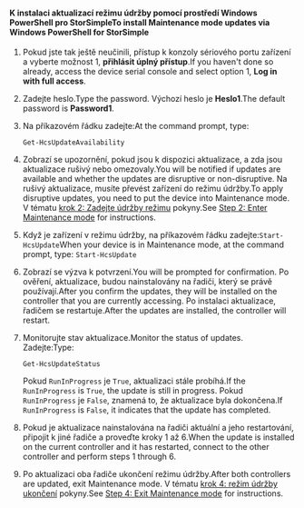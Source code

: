 <!--author=SharS last changed: 9/17/15-->

#### <a name="to-install-maintenance-mode-updates-via-windows-powershell-for-storsimple"></a><span data-ttu-id="1cdef-101">K instalaci aktualizací režimu údržby pomocí prostředí Windows PowerShell pro StorSimple</span><span class="sxs-lookup"><span data-stu-id="1cdef-101">To install Maintenance mode updates via Windows PowerShell for StorSimple</span></span>
1. <span data-ttu-id="1cdef-102">Pokud jste tak ještě neučinili, přístup k konzoly sériového portu zařízení a vyberte možnost 1, **přihlásit úplný přístup**.</span><span class="sxs-lookup"><span data-stu-id="1cdef-102">If you haven't done so already, access the device serial console and select option 1, **Log in with full access**.</span></span> 
2. <span data-ttu-id="1cdef-103">Zadejte heslo.</span><span class="sxs-lookup"><span data-stu-id="1cdef-103">Type the password.</span></span> <span data-ttu-id="1cdef-104">Výchozí heslo je **Heslo1**.</span><span class="sxs-lookup"><span data-stu-id="1cdef-104">The default password is **Password1**.</span></span>
3. <span data-ttu-id="1cdef-105">Na příkazovém řádku zadejte:</span><span class="sxs-lookup"><span data-stu-id="1cdef-105">At the command prompt, type:</span></span>
   
     `Get-HcsUpdateAvailability` 
4. <span data-ttu-id="1cdef-106">Zobrazí se upozornění, pokud jsou k dispozici aktualizace, a zda jsou aktualizace rušivý nebo omezovaly.</span><span class="sxs-lookup"><span data-stu-id="1cdef-106">You will be notified if updates are available and whether the updates are disruptive or non-disruptive.</span></span> <span data-ttu-id="1cdef-107">Na rušivý aktualizace, musíte převést zařízení do režimu údržby.</span><span class="sxs-lookup"><span data-stu-id="1cdef-107">To apply disruptive updates, you need to put the device into Maintenance mode.</span></span> <span data-ttu-id="1cdef-108">V tématu [krok 2: Zadejte údržby režimu](../articles/storsimple/storsimple-update-device.md#step2) pokyny.</span><span class="sxs-lookup"><span data-stu-id="1cdef-108">See [Step 2: Enter Maintenance mode](../articles/storsimple/storsimple-update-device.md#step2) for instructions.</span></span>
5. <span data-ttu-id="1cdef-109">Když je zařízení v režimu údržby, na příkazovém řádku zadejte:`Start-HcsUpdate`</span><span class="sxs-lookup"><span data-stu-id="1cdef-109">When your device is in Maintenance mode, at the command prompt, type: `Start-HcsUpdate`</span></span>
6. <span data-ttu-id="1cdef-110">Zobrazí se výzva k potvrzení.</span><span class="sxs-lookup"><span data-stu-id="1cdef-110">You will be prompted for confirmation.</span></span> <span data-ttu-id="1cdef-111">Po ověření, aktualizace, budou nainstalovány na řadiči, který se právě používají.</span><span class="sxs-lookup"><span data-stu-id="1cdef-111">After you confirm the updates, they will be installed on the controller that you are currently accessing.</span></span> <span data-ttu-id="1cdef-112">Po instalaci aktualizace, řadičem se restartuje.</span><span class="sxs-lookup"><span data-stu-id="1cdef-112">After the updates are installed, the controller will restart.</span></span> 
7. <span data-ttu-id="1cdef-113">Monitorujte stav aktualizace.</span><span class="sxs-lookup"><span data-stu-id="1cdef-113">Monitor the status of updates.</span></span> <span data-ttu-id="1cdef-114">Zadejte:</span><span class="sxs-lookup"><span data-stu-id="1cdef-114">Type:</span></span>
   
    `Get-HcsUpdateStatus`
   
    <span data-ttu-id="1cdef-115">Pokud `RunInProgress` je `True`, aktualizaci stále probíhá.</span><span class="sxs-lookup"><span data-stu-id="1cdef-115">If the `RunInProgress` is `True`, the update is still in progress.</span></span> <span data-ttu-id="1cdef-116">Pokud `RunInProgress` je `False`, znamená to, že aktualizace byla dokončena.</span><span class="sxs-lookup"><span data-stu-id="1cdef-116">If `RunInProgress` is `False`, it indicates that the update has completed.</span></span>  
8. <span data-ttu-id="1cdef-117">Pokud je aktualizace nainstalována na řadiči aktuální a jeho restartování, připojit k jiné řadiče a proveďte kroky 1 až 6.</span><span class="sxs-lookup"><span data-stu-id="1cdef-117">When the update is installed on the current controller and it has restarted, connect to the other controller and perform steps 1 through 6.</span></span>
9. <span data-ttu-id="1cdef-118">Po aktualizaci oba řadiče ukončení režimu údržby.</span><span class="sxs-lookup"><span data-stu-id="1cdef-118">After both controllers are updated, exit Maintenance mode.</span></span> <span data-ttu-id="1cdef-119">V tématu [krok 4: režim údržby ukončení](../articles/storsimple/storsimple-update-device.md#step4) pokyny.</span><span class="sxs-lookup"><span data-stu-id="1cdef-119">See [Step 4: Exit Maintenance mode](../articles/storsimple/storsimple-update-device.md#step4) for instructions.</span></span>

